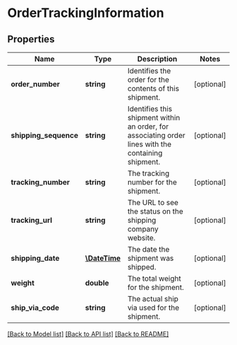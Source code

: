# OrderTrackingInformation

## Properties
Name | Type | Description | Notes
------------ | ------------- | ------------- | -------------
**order_number** | **string** | Identifies the order for the contents of this shipment. | [optional] 
**shipping_sequence** | **string** | Identifies this shipment within an order, for associating order lines with the containing shipment. | [optional] 
**tracking_number** | **string** | The tracking number for the shipment. | [optional] 
**tracking_url** | **string** | The URL to see the status on the shipping company website. | [optional] 
**shipping_date** | [**\DateTime**](\DateTime.md) | The date the shipment was shipped. | [optional] 
**weight** | **double** | The total weight for the shipment. | [optional] 
**ship_via_code** | **string** | The actual ship via used for the shipment. | [optional] 

[[Back to Model list]](../README.md#documentation-for-models) [[Back to API list]](../README.md#documentation-for-api-endpoints) [[Back to README]](../README.md)


